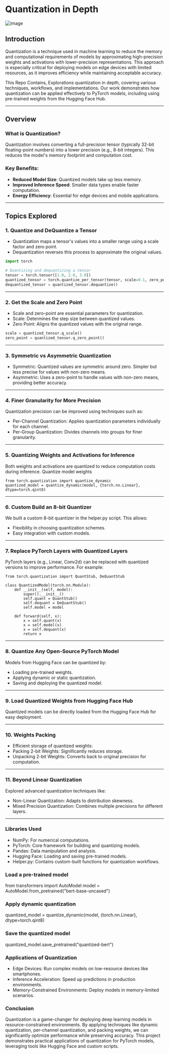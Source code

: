 # Quantization in Depth  
 
![image](https://github.com/user-attachments/assets/5fb9bf72-58f4-455f-9630-15814725942e)  
  
 
## Introduction
  
Quantization is a technique used in machine learning to reduce the memory and computational requirements of models by approximating high-precision weights and activations with lower-precision representations. This approach is especially critical for deploying models on edge devices with limited resources, as it improves efficiency while maintaining acceptable accuracy.

This Repo Contains, Explorations quantization in depth, covering various techniques, workflows, and implementations. Our work demonstrates how quantization can be applied effectively to PyTorch models, including using pre-trained weights from the Hugging Face Hub.

---

## Overview

### What is Quantization?
Quantization involves converting a full-precision tensor (typically 32-bit floating-point numbers) into a lower precision (e.g., 8-bit integers). This reduces the model's memory footprint and computation cost.

### Key Benefits:
- **Reduced Model Size**: Quantized models take up less memory.
- **Improved Inference Speed**: Smaller data types enable faster computation.
- **Energy Efficiency**: Essential for edge devices and mobile applications.

---

## Topics Explored

### 1. **Quantize and DeQuantize a Tensor**
- Quantization maps a tensor's values into a smaller range using a scale factor and zero point.
- Dequantization reverses this process to approximate the original values.

```python
import torch

# Quantizing and dequantizing a tensor
tensor = torch.tensor([1.0, 2.0, 3.0])
quantized_tensor = torch.quantize_per_tensor(tensor, scale=0.1, zero_point=10, dtype=torch.qint8)
dequantized_tensor = quantized_tensor.dequantize()
```
---

### 2. **Get the Scale and Zero Point**
- Scale and zero-point are essential parameters for quantization.
- Scale: Determines the step size between quantized values.
- Zero Point: Aligns the quantized values with the original range.

```python
scale = quantized_tensor.q_scale()
zero_point = quantized_tensor.q_zero_point()
```

---

### 3. **Symmetric vs Asymmetric Quantization**
- Symmetric: Quantized values are symmetric around zero. Simpler but less precise for values with non-zero means.
- Asymmetric: Uses a zero-point to handle values with non-zero means, providing better accuracy.

---

### 4. **Finer Granularity for More Precision**
Quantization precision can be improved using techniques such as:
- Per-Channel Quantization: Applies quantization parameters individually for each channel.
- Per-Group Quantization: Divides channels into groups for finer granularity.

---

### 5. **Quantizing Weights and Activations for Inference**
Both weights and activations are quantized to reduce computation costs during inference.
Quantize model weights

```
from torch.quantization import quantize_dynamic
quantized_model = quantize_dynamic(model, {torch.nn.Linear}, dtype=torch.qint8)
```

---

### 6. **Custom Build an 8-bit Quantizer**
We built a custom 8-bit quantizer in the helper.py script. This allows:

- Flexibility in choosing quantization schemes.
- Easy integration with custom models.

---

### 7. **Replace PyTorch Layers with Quantized Layers**
PyTorch layers (e.g., Linear, Conv2d) can be replaced with quantized versions to improve performance. For example:

```
from torch.quantization import QuantStub, DeQuantStub

class QuantizedModel(torch.nn.Module):
    def __init__(self, model):
        super().__init__()
        self.quant = QuantStub()
        self.dequant = DeQuantStub()
        self.model = model

    def forward(self, x):
        x = self.quant(x)
        x = self.model(x)
        x = self.dequant(x)
        return x
```

---

### 8. **Quantize Any Open-Source PyTorch Model**
Models from Hugging Face can be quantized by:
- Loading pre-trained weights.
- Applying dynamic or static quantization.
- Saving and deploying the quantized model.

---

### 9. **Load Quantized Weights from Hugging Face Hub**
Quantized models can be directly loaded from the Hugging Face Hub for easy deployment.

---

### 10. **Weights Packing**
- Efficient storage of quantized weights:
- Packing 2-bit Weights: Significantly reduces storage.
- Unpacking 2-bit Weights: Converts back to original precision for computation.

---

### 11. **Beyond Linear Quantization**
Explored advanced quantization techniques like:
- Non-Linear Quantization: Adapts to distribution skewness.
- Mixed Precision Quantization: Combines multiple precisions for different layers.

---

### **Libraries Used**
- NumPy: For numerical computations.
- PyTorch: Core framework for building and quantizing models.
- Pandas: Data manipulation and analysis.
- Hugging Face: Loading and saving pre-trained models.
- Helper.py: Contains custom-built functions for quantization workflows.

### **Load a pre-trained model**
from transformers import AutoModel
model = AutoModel.from_pretrained("bert-base-uncased")

### **Apply dynamic quantization**
quantized_model = quantize_dynamic(model, {torch.nn.Linear}, dtype=torch.qint8)

### **Save the quantized model**
quantized_model.save_pretrained("quantized-bert")

### **Applications of Quantization**
- Edge Devices: Run complex models on low-resource devices like smartphones.
- Inference Acceleration: Speed up predictions in production environments.
- Memory-Constrained Environments: Deploy models in memory-limited scenarios.

### Conclusion
Quantization is a game-changer for deploying deep learning models in resource-constrained environments. By applying techniques like dynamic quantization, per-channel quantization, and packing weights, we can significantly optimize performance while preserving accuracy. This project demonstrates practical applications of quantization for PyTorch models, leveraging tools like Hugging Face and custom scripts.

